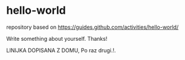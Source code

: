 # hello-world
repository based on https://guides.github.com/activities/hello-world/

Write something about yourself. Thanks!

LINIJKA DOPISANA Z DOMU, Po raz drugi.!.
